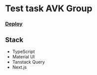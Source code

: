 # Test task AVK Group

### [Deploy](https://test-task-for-avk-group.vercel.app/)


## Stack

- TypeScript
- Material UI
- Tanstack Query
- Next.js
